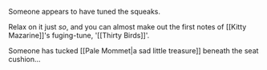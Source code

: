 Someone appears to have tuned the squeaks.

Relax on it just <i>so</i>, and you can almost make out the first notes of [[Kitty Mazarine]]'s fuging-tune, '[[Thirty Birds]]'.

Someone has tucked [[Pale Mommet|a sad little treasure]] beneath the seat cushion…